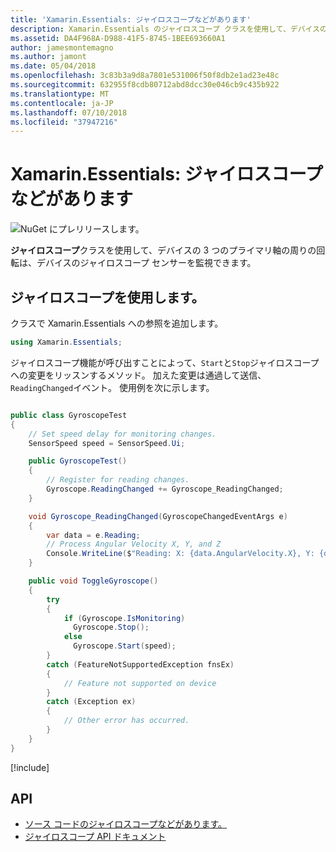 ```yaml
---
title: 'Xamarin.Essentials: ジャイロスコープなどがあります'
description: Xamarin.Essentials のジャイロスコープ クラスを使用して、デバイスの 3 つのプライマリ軸の周りの回転角度を測定するデバイスのジャイロスコープ センサーを監視できます。
ms.assetid: DA4F968A-D988-41F5-8745-1BEE693660A1
author: jamesmontemagno
ms.author: jamont
ms.date: 05/04/2018
ms.openlocfilehash: 3c83b3a9d8a7801e531006f50f8db2e1ad23e48c
ms.sourcegitcommit: 632955f8cdb80712abd8dcc30e046cb9c435b922
ms.translationtype: MT
ms.contentlocale: ja-JP
ms.lasthandoff: 07/10/2018
ms.locfileid: "37947216"
---
```

# <a name="xamarinessentials-gyroscope"></a>Xamarin.Essentials: ジャイロスコープなどがあります

![NuGet にプレリリースします。](~/media/shared/pre-release.png)

**ジャイロスコープ**クラスを使用して、デバイスの 3 つのプライマリ軸の周りの回転は、デバイスのジャイロスコープ センサーを監視できます。

## <a name="using-gyroscope"></a>ジャイロスコープを使用します。

クラスで Xamarin.Essentials への参照を追加します。

```csharp
using Xamarin.Essentials;
```

ジャイロスコープ機能が呼び出すことによって、`Start`と`Stop`ジャイロスコープへの変更をリッスンするメソッド。 加えた変更は通過して送信、`ReadingChanged`イベント。 使用例を次に示します。

```csharp

public class GyroscopeTest
{
    // Set speed delay for monitoring changes.
    SensorSpeed speed = SensorSpeed.Ui;

    public GyroscopeTest()
    {
        // Register for reading changes.
        Gyroscope.ReadingChanged += Gyroscope_ReadingChanged;
    }

    void Gyroscope_ReadingChanged(GyroscopeChangedEventArgs e)
    {
        var data = e.Reading;
        // Process Angular Velocity X, Y, and Z
        Console.WriteLine($"Reading: X: {data.AngularVelocity.X}, Y: {data.AngularVelocity.Y}, Z: {data.AngularVelocity.Z}");
    }

    public void ToggleGyroscope()
    {
        try
        {
            if (Gyroscope.IsMonitoring)
              Gyroscope.Stop();
            else
              Gyroscope.Start(speed);
        }
        catch (FeatureNotSupportedException fnsEx)
        {
            // Feature not supported on device
        }
        catch (Exception ex)
        {
            // Other error has occurred.
        }
    }
}
```

[!include[](~/essentials/includes/sensor-speed.md)]

## <a name="api"></a>API

- [ソース コードのジャイロスコープなどがあります。](https://github.com/xamarin/Essentials/tree/master/Xamarin.Essentials/Gyroscope)
- [ジャイロスコープ API ドキュメント](xref:Xamarin.Essentials.Gyroscope)
